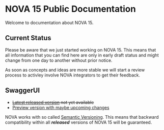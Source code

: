 # NOVA 15 Public Documentation #
Welcome to documentation about NOVA 15.

## Current Status ##
Please be aware that we just started working on NOVA 15. This means that all information that you can find here are only in early draft status and might change from one day to another without prior notice.

As soon as concepts and ideas are more stable we will start a review process to activley involve NOVA integrators to get their feedback.

## SwaggerUI ##
* ~~[Latest released version](https://nova-sbb.github.io/nova/latest) not yet available~~
* [Preview version with maybe upcoming changes](https://nova-sbb.github.io/nova/preview)



NOVA works with so called [Semantic Versioning](https://semver.org). This means that backward compatibility within all ***released*** versions of NOVA 15 will be guaranteed. 



